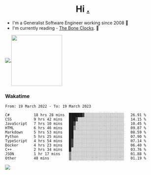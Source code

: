 <h1 align="center">Hi <a href="https://www.hackerrank.com/erasmosaraujo">.</a></h1>
 
- I'm a Generalist Software Engineer working  since 2008 🚀
- I'm currently reading - <a href="https://www.amazon.ca/Bone-Clocks-David-Mitchell/dp/0340921625">The Bone Clocks</a>. 📘
  
<p align="left">
  <a href="https://github.com/erasmosoares/github-readme-stats">
    <img
      align="center"
      src="https://github-readme-stats.vercel.app/api/top-langs/?username=erasmosoares&theme=radical&layout=compact"
    />
  </a>
  <a href="https://github.com/erasmosoares/github-readme-stats">
    <img
      align="center"
      height="165"
      src="https://github-readme-stats.vercel.app/api?username=erasmosoares&theme=radical&count_private=true&show_icons=true&custom_title=Github%20Status&hide=issues"
    />
  </a>
</p>

<!--
 ### Repo 
 
<p align="left">
 <a href="https://github.com/erasmosoares/github-readme-stats">
    <img
      align="center"
      height="165"
      src="https://github-readme-stats.vercel.app/api/pin?username=erasmosoares&repo=sample-node&title_color=fff&icon_color=f9f9f9&text_color=9f9f9f&bg_color=151515"
    />
  </a>
  <a href="https://github.com/erasmosoares/github-readme-stats">
    <img
      align="center"
      height="165"
      src="https://github-readme-stats.vercel.app/api/pin?username=erasmosoares&repo=sample-node&title_color=fff&icon_color=f9f9f9&text_color=9f9f9f&bg_color=151515"
    />
  </a>
</p>
-->

 ### Wakatime 

<!--START_SECTION:waka-->

```text
From: 19 March 2022 - To: 19 March 2023

C#           18 hrs 28 mins  ██████▓░░░░░░░░░░░░░░░░░░   26.91 %
CSS          9 hrs 42 mins   ███▓░░░░░░░░░░░░░░░░░░░░░   14.15 %
JavaScript   7 hrs 10 mins   ██▓░░░░░░░░░░░░░░░░░░░░░░   10.45 %
HTML         6 hrs 46 mins   ██▒░░░░░░░░░░░░░░░░░░░░░░   09.87 %
Markdown     5 hrs 53 mins   ██░░░░░░░░░░░░░░░░░░░░░░░   08.59 %
Python       5 hrs 25 mins   ██░░░░░░░░░░░░░░░░░░░░░░░   07.90 %
TypeScript   4 hrs 54 mins   █▓░░░░░░░░░░░░░░░░░░░░░░░   07.14 %
Docker       4 hrs 23 mins   █▓░░░░░░░░░░░░░░░░░░░░░░░   06.40 %
C++          2 hrs 34 mins   █░░░░░░░░░░░░░░░░░░░░░░░░   03.76 %
JSON         1 hr 17 mins    ▒░░░░░░░░░░░░░░░░░░░░░░░░   01.88 %
Other        48 mins         ▒░░░░░░░░░░░░░░░░░░░░░░░░   01.19 %
```

<!--END_SECTION:waka-->

![](https://komarev.com/ghpvc/?username=erasmosoares&color=brightgreen)
